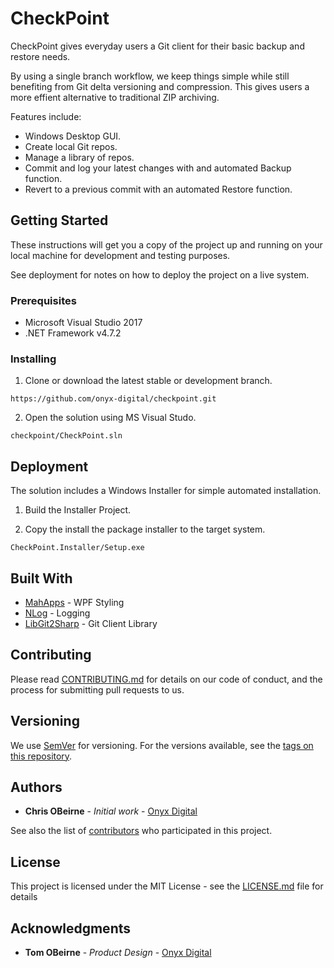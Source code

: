# CheckPoint

CheckPoint gives everyday users a Git client for their basic backup and restore needs.

By using a single branch workflow, we keep things simple while still benefiting from Git delta 
versioning and compression. This gives users a more effient alternative to traditional ZIP 
archiving.

Features include:
* Windows Desktop GUI. 
* Create local Git repos.
* Manage a library of repos.
* Commit and log your latest changes with and automated Backup function.
* Revert to a previous commit with an automated Restore function.


## Getting Started

These instructions will get you a copy of the project up and running on your local machine for development and testing purposes. 

See deployment for notes on how to deploy the project on a live system.

### Prerequisites

* Microsoft Visual Studio 2017
* .NET Framework v4.7.2

### Installing

1. Clone or download the latest stable or development branch.

```
https://github.com/onyx-digital/checkpoint.git
```

2. Open the solution using MS Visual Studo.

```
checkpoint/CheckPoint.sln
```

## Deployment

The solution includes a Windows Installer for simple automated installation.

1. Build the Installer Project.

2. Copy the install the package installer to the target system.

```
CheckPoint.Installer/Setup.exe
```

## Built With

* [MahApps](https://mahapps.com/) - WPF Styling
* [NLog](https://nlog-project.org/) - Logging
* [LibGit2Sharp](https://github.com/libgit2/libgit2sharp) - Git Client Library

## Contributing

Please read [CONTRIBUTING.md](https://gist.github.com/PurpleBooth/b24679402957c63ec426) for details on our code of conduct, and the process for submitting pull requests to us.

## Versioning

We use [SemVer](http://semver.org/) for versioning. For the versions available, see the [tags on this repository](https://github.com/your/project/tags). 

## Authors

* **Chris OBeirne** - *Initial work* - [Onyx Digital](https://github.com/onyx-digital)

See also the list of [contributors](https://github.com/your/project/contributors) who participated in this project.

## License

This project is licensed under the MIT License - see the [LICENSE.md](LICENSE.md) file for details

## Acknowledgments

* **Tom OBeirne** - *Product Design* - [Onyx Digital](https://github.com/onyx-digital)

